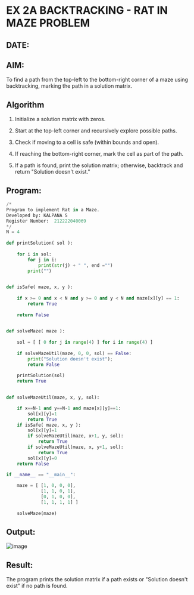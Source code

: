 # EX 2A BACKTRACKING - RAT IN MAZE PROBLEM
## DATE:
## AIM:
To find a path from the top-left to the bottom-right corner of a maze using backtracking, marking the path in a solution matrix.


## Algorithm
1. Initialize a solution matrix with zeros.

2. Start at the top-left corner and recursively explore possible paths.

3. Check if moving to a cell is safe (within bounds and open).

4. If reaching the bottom-right corner, mark the cell as part of the path.

5. If a path is found, print the solution matrix; otherwise, backtrack and return "Solution doesn't exist."

## Program:
```py
/*
Program to implement Rat in a Maze.
Developed by: KALPANA S
Register Number:  212222040069
*/
N = 4
 
def printSolution( sol ):
     
    for i in sol:
        for j in i:
            print(str(j) + " ", end ="")
        print("")
 

def isSafe( maze, x, y ):
     
    if x >= 0 and x < N and y >= 0 and y < N and maze[x][y] == 1:
        return True
     
    return False
 

def solveMaze( maze ):
     
    sol = [ [ 0 for j in range(4) ] for i in range(4) ]
     
    if solveMazeUtil(maze, 0, 0, sol) == False:
        print("Solution doesn't exist");
        return False
     
    printSolution(sol)
    return True
     

def solveMazeUtil(maze, x, y, sol):

    if x==N-1 and y==N-1 and maze[x][y]==1:
        sol[x][y]=1
        return True
    if isSafe( maze, x, y ):
        sol[x][y]=1
        if solveMazeUtil(maze, x+1, y, sol):
            return True
        if solveMazeUtil(maze, x, y+1, sol):
            return True
        sol[x][y]=0
    return False

if __name__ == "__main__":
    
    maze = [ [1, 0, 0, 0],
             [1, 1, 0, 1],
             [0, 1, 0, 0],
             [1, 1, 1, 1] ]
              
    solveMaze(maze)
```

## Output:
![image](https://github.com/user-attachments/assets/56e8961f-50c4-489b-bf4c-d229942a98b4)



## Result:
The program prints the solution matrix if a path exists or "Solution doesn't exist" if no path is found.
